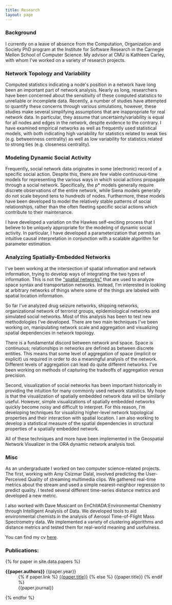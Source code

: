 ```yaml
---
title: Research
layout: page
---
```


### Background

I currently on a leave of absence from the Computation, Organization and
Society PhD program at the Institute for Software Research in the Carnegie
Mellon School of Computer Science.  My advisor at CMU is Kathleen Carley,
with whom I've worked on a variety of research projects.

### Network Topology and Variability

Computed statistics indicating a node's position in a network have long been
an important part of network analysis.  Nearly as long, researchers have
been concerned about the sensitivity of these computed statistics to
unreliable or incomplete data.  Recently, a number of studies have
attempted to quantify these concerns through various simulations, however,
these studies make several simplifying assumptions that are inappropriate
for real network data. In particular, they assume that
uncertainty/variability is equal for all nodes and edges in the network,
despite evidence to the contrary.  I have examined empirical networks as
well as frequently used statistical models, with both indicating high
variability for statistics related to weak ties (e.g. betweenness
centrality) as well as low variability for statistics related to strong
ties (e.g. closeness centrality).

### Modeling Dynamic Social Activity

Frequently, social network data originates in some (electronic) record of a
specific social action.  Despite this, there are few viable continuous-time
models for representing the various ways in which social actions propagate
through a social network. Specifically, the p* models generally require
discrete observations of the entire network, while Siena models generally
do not scale beyond tens to hundreds of nodes. Furthermore, these models
have been developed to model the relatively stable patterns of social
relationships, rather than the often fleeting specific social actions which
contribute to their maintenance.

I have developed a variation on the Hawkes self-exciting process that I
believe to be uniquely appropriate for the modeling of dynamic social
activity.  In particular, I have developed a parameterization that permits
an intuitive causal interpretation in conjunction with a scalable algorithm
for parameter estimation.


### Analyzing Spatially-Embedded Networks
I've been working at the intersection of spatial information and network
information, trying to develop ways of integrating the two types of
information. This is not the <a
href="http://en.wikipedia.org/wiki/Spatial_network">"spatial
networks"</a> that are used to analyze space syntax and transportation
networks. Instead, I'm interested in looking at arbitrary networks of
things where some of the things are labeled with spatial location
information.  

So far I've analyzed drug seizure networks, shipping networks,
organizational network of terrorist groups, epidemiological networks and
simulated social networks. Most of this analysis has been to test new
methodologies I've developed. There are two main techniques I've been
working on, manipulating network scale and aggregation and visualizing
spatial dependencies in network topology.

There is a fundamental discord between network and space. Space is continuous;
relationships in networks are defined as between discrete entities. This means
that some level of aggregation of space (implicit or explicit) us required in
order to do a meaningful analysis of the network. Different levels of
aggregation can lead do quite different networks. I've been working on methods
of capturing the tradeoffs of aggregation versus precision.

Second, visualization of social networks has been important historically in
providing the intuition for many commonly used network statistics. My hope is
that the visualization of spatially embedded network data will be similarly
useful. However, simple visualizations of spatially embedded networks quickly
become noisy and difficult to interpret. For this reason, I'm developing
techniques for visualizing higher-level network topological properties and
their interaction with spatial location. I am also working to develop a
statistical measure of the spatial dependencies in structural properties of a
spatially embedded network.

All of these techniques and more have been implemented in the Geospatial
Network Visualizer in the ORA dynamic network analysis tool.


<!--
Right now I'm working on problems related to the analysis and visualization of
spatially embedded network/relational data.  Here are some of the interesting
problems: <ul>
<li>How do social distance and physical distance interact to determine who knows who?</li>
<li>How can we use physical locations to extract additional structure out of network data?</li>
<li>Can we predict the locations of individuals whose social network is known but whose physical location is unknown?</li>
<li>How/Can physical locations be integrated into existing models of network evolution?</li>
</ul>
</p>
-->

### Misc

As an undergraduate I worked on two computer science-related projects.  The
first, working with Amy Csizmar Dalal, involved predicting the User-Perceived
Quality of streaming multimedia clips.  We gathered real-time metrics about the
stream and used a simple nearest-neighbor regression to predict quality.  I
tested several different time-series distance metrics and developed a new
metric.

I also worked with Dave Musicant on EnChIlADA:Environmental Chemistry through
Intelligent Analysis of Data.  We developed tools to aid environmental chemists
in the analysis of Aerosol Time-of-Flight Mass Spectrometry data.  We
implemented a variety of clustering algorithms and distance metrics and tested
them for real-world meaning and usefulness.

You can find my cv <a href="{{ '/documents/papers/jfolson-cv.pdf' | prepend: site.baseurl}}">here</a>.

### Publications:

{% for paper in site.data.papers %}
<dl><dt><b> {{paper.authors}} </b>{{paper.year}}</dt>
<dd>{% if paper.link %}
    <a href="{{ paper.link | prepend: site.baseurl}}">{{paper.title}}</a>
{% else %}
    {{paper.title}}
{% endif %}
</dd>
<dd> {{paper.journal}}</dd>
</dl>
{% endfor %}